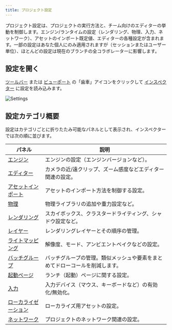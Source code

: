 ```yaml
---
title: プロジェクト設定
---
```


プロジェクト設定は、プロジェクトの実行方法と、チーム向けのエディターの挙動を制御します。エンジン/ランタイムの設定（レンダリング、物理、入力、ネットワーク）、アセットのインポート既定値、エディターの各種設定が含まれます。一部の設定はあなた個人にのみ適用されますが（セッションまたはユーザー単位）、ほとんどの設定は現在のブランチの全コラボレーターに影響します。

## 設定を開く

[ツールバー](../toolbar) または [ビューポート](../viewport) の「歯車」アイコンをクリックして [インスペクター](../inspector) に設定を読み込みます。

![Settings](/img/user-manual/editor/toolbar/settings.png)

## 設定カテゴリ概要

設定はカテゴリごとに折りたたみ可能なパネルとして表示され、インスペクターでは次の順に並びます。

| パネル | 説明 |
| --- | --- |
| [エンジン](engine.md) | エンジンの設定（エンジンバージョンなど）。 |
| [エディター](editor.md) | カメラの近/遠クリップ、ズーム感度などエディター関連の設定。 |
| [アセットインポート](asset-import.md) | アセットのインポート方法を制御する設定。 |
| [物理](physics.md) | 物理ライブラリの追加や重力設定など。 |
| [レンダリング](rendering.md) | スカイボックス、クラスタードライティング、シャドウ設定など。 |
| [レイヤー](layers.md) | レンダリングレイヤーとその順序の管理。 |
| [ライトマッピング](lightmapping.md) | 解像度、モード、アンビエントベイクなどの設定。 |
| [バッチグループ](batch-groups.md) | バッチグループの管理。類似メッシュや要素をまとめてドローコールを削減します。 |
| [起動ページ](launch-page.md) | ランチ（起動）ページに関する設定。 |
| [入力](input.md) | 入力デバイス（マウス、キーボードなど）の有効化/無効化。 |
| [ローカライゼーション](localization.md) | ローカライズ用アセットの設定。 |
| [ネットワーク](network.md) | プロジェクトのネットワーク関連の設定。 |
